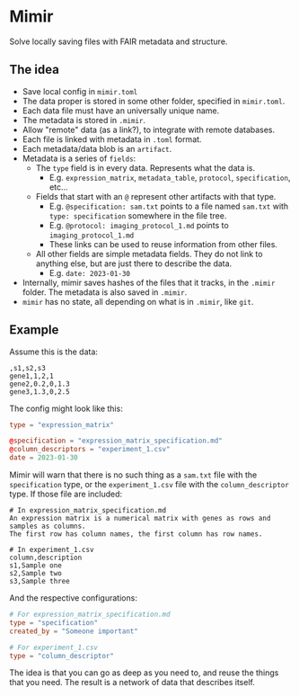 # Mimir

Solve locally saving files with FAIR metadata and structure.

## The idea
- Save local config in `mimir.toml`
- The data proper is stored in some other folder, specified in `mimir.toml`.
- Each data file must have an universally unique name.
- The metadata is stored in `.mimir`.
- Allow "remote" data (as a link?), to integrate with remote databases.
- Each file is linked with metadata in `.toml` format.
- Each metadata/data blob is an `artifact`.
- Metadata is a series of `fields`:
    - The `type` field is in every data. Represents what the data is.
        - E.g. `expression_matrix`, `metadata_table`, `protocol`, `specification`, etc...
    - Fields that start with an `@` represent other artifacts with that type.
        - E.g. `@specification: sam.txt` points to a file named `sam.txt` with `type: specification` somewhere in the file tree.
        - E.g. `@protocol: imaging_protocol_1.md` points to `imaging_protocol_1.md`
        - These links can be used to reuse information from other files.
    - All other fields are simple metadata fields. They do not link to anything else, but are just there to describe the data.
        - E.g. `date: 2023-01-30`
- Internally, mimir saves hashes of the files that it tracks, in the `.mimir` folder. The metadata is also saved in `.mimir`.
- `mimir` has no state, all depending on what is in `.mimir`, like `git`.

## Example

Assume this is the data:
```
,s1,s2,s3
gene1,1,2,1
gene2,0.2,0,1.3
gene3,1.3,0,2.5
```

The config might look like this:
```toml
type = "expression_matrix"

@specification = "expression_matrix_specification.md"
@column_descriptors = "experiment_1.csv"
date = 2023-01-30
```

Mimir will warn that there is no such thing as a `sam.txt` file with the `specification` type, or the `experiment_1.csv` file with the `column_descriptor` type. If those file are included:

```
# In expression_matrix_specification.md
An expression matrix is a numerical matrix with genes as rows and samples as columns.
The first row has column names, the first column has row names.

# In experiment_1.csv
column,description
s1,Sample one
s2,Sample two
s3,Sample three
```

And the respective configurations:
```toml
# For expression_matrix_specification.md
type = "specification"
created_by = "Someone important"

# For experiment_1.csv
type = "column_descriptor"
```

The idea is that you can go as deep as you need to, and reuse the things that you need. The result is a network of data that describes itself.
